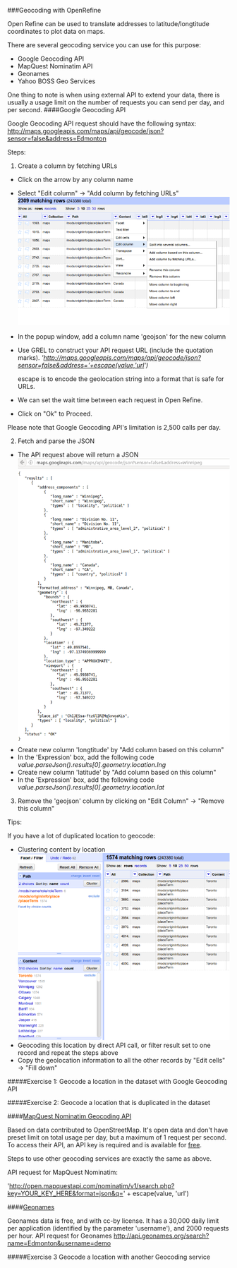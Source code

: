 ###Geocoding with OpenRefine

Open Refine can be used to translate addresses to latitude/longtitude coordinates to plot data on maps. 

There are several geocoding service you can use for this purpose:
 * Google Geocoding API
 * MapQuest Nominatim API
 * Geonames
 * Yahoo BOSS Geo Services

One thing to note is when using external API to extend your data, there is usually a usage limit on the number of requests you can send per day, and per second. 
####Google Geocoding API

Google Geocoding API request should have the following syntax:
http://maps.googleapis.com/maps/api/geocode/json?sensor=false&address=Edmonton

Steps:

1. Create a column by fetching URLs
  * Click on the arrow by any column name
  * Select "Edit column" -> "Add column by fetching URLs" 
   ![Create a column by fetching URLs](../screenshots/geocoding_create_column.png "Create Column")
  * In the popup window, add a column name 'geojson' for the new column
  * Use GREL to construct your API request URL (include the quotation marks). 
	*'http://maps.googleapis.com/maps/api/geocode/json?sensor=false&address='+escape(value,'url')*
    
    escape is to encode the geolocation string into a format that is safe for URLs. 
  * We can set the wait time between each request in Open Refine. 
  * Click on "Ok" to Proceed. 

  Please note that Google Geocoding API's limitation is 2,500 calls per day.

2. Fetch and parse the JSON
  * The API request above will return a JSON
  	![Geocoding - JSON results](../screenshots/geocoding_json_result.png "JSON Results")
  * Create new column 'longtitude' by "Add column based on this column"
  * In the 'Expression' box, add the following code
     *value.parseJson().results[0].geometry.location.lng*
  * Create new column 'latitude' by "Add column based on this column"
  * In the 'Expression' box, add the following code
     *value.parseJson().results[0].geometry.location.lat*
3. Remove the 'geojson' column by clicking on "Edit Column" -> "Remove this column"


Tips:

If you have a lot of duplicated location to geocode:
* Clustering content by location 
![clustering geolocation](../screenshots/geocoding_clustering.png "Clustering")
* Geocoding this location by direct API call, or filter result set to one record and repeat the steps above
* Copy the geolocation information to all the other records by "Edit cells" -> "Fill down"

#####Exercise 1: Geocode a location in the dataset with Google Geocoding API

#####Exercise 2: Geocode a location that is duplicated in the dataset

####[MapQuest Nominatim Geocoding API](http://open.mapquestapi.com/nominatim/)

Based on data contributed to OpenStreetMap. It's open data and don't have preset limit on total usage per day, but a maximum of 1 request per second. To access their API, an API key is required and is available for [free](https://developer.mapquest.com/). 

Steps to use other geocoding services are exactly the same as above. 

API request for MapQuest Nominatim:

'http://open.mapquestapi.com/nominatim/v1/search.php?key=YOUR_KEY_HERE&format=json&q=' + escape(value, 'url')


####[Geonames](http://www.geonames.org/export/geonames-search.html)

Geonames data is free, and with cc-by license. It has a 30,000 daily limit per application (identified by the parameter 'username'), and 2000 requests per hour.
API request for Geonames
http://api.geonames.org/search?name=Edmonton&username=demo

#####Exercise 3 Geocode a location with another Geocoding service
